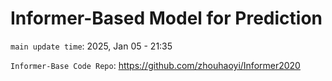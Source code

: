 
# Informer-Based Model for Prediction

`main update time`: 2025, Jan 05 - 21:35

`Informer-Base Code Repo`: https://github.com/zhouhaoyi/Informer2020
